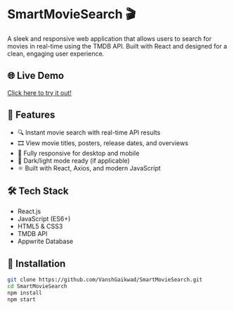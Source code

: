 # SmartMovieSearch 🎬

A sleek and responsive web application that allows users to search for movies in real-time using the TMDB API. Built with React and designed for a clean, engaging user experience.

## 🌐 Live Demo
[Click here to try it out!](https://precious-lamington-05bd75.netlify.app/)

## 🚀 Features
- 🔍 Instant movie search with real-time API results
- 🎞️ View movie titles, posters, release dates, and overviews
- 📱 Fully responsive for desktop and mobile
- 🌙 Dark/light mode ready (if applicable)
- ⚛️ Built with React, Axios, and modern JavaScript

## 🛠️ Tech Stack
- React.js
- JavaScript (ES6+)
- HTML5 & CSS3
- TMDB API
- Appwrite Database


## 📂 Installation

```bash
git clone https://github.com/VanshGaikwad/SmartMovieSearch.git
cd SmartMovieSearch
npm install
npm start
